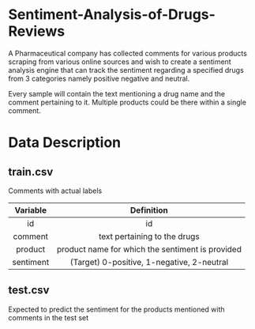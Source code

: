 # Sentiment-Analysis-of-Drugs-Reviews
A  Pharmaceutical company has collected comments for various products scraping from various online sources and wish to create a sentiment analysis engine that can track the sentiment regarding a specified drugs from 3 categories namely positive negative and neutral. 

Every sample will contain the text mentioning a drug name and the comment pertaining to it. Multiple products could be there within a single comment.

# Data Description

## train.csv
Comments with actual labels

| Variable | Definition   | 
| :---:   | :---: |
| id | id |
| comment | text pertaining to the drugs |
| product | product name for which the sentiment is provided |
| sentiment | (Target) 0-positive, 1-negative, 2-neutral |

## test.csv
Expected to predict the sentiment for the products mentioned with comments in the test set

